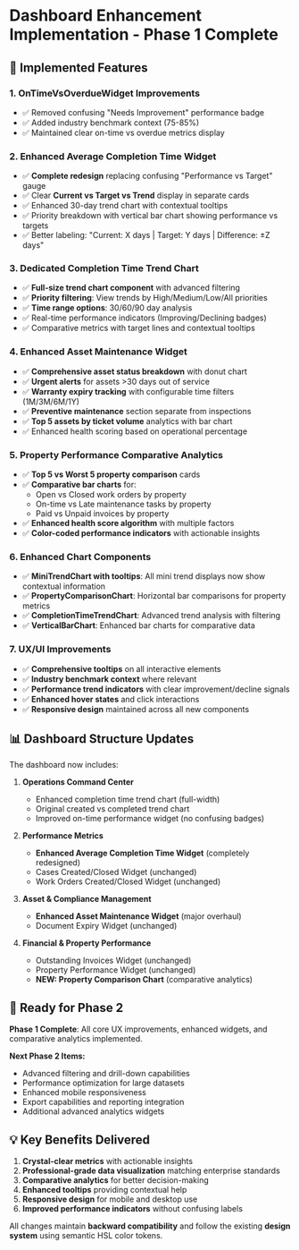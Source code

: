 # Dashboard Enhancement Implementation - Phase 1 Complete

## 🎯 Implemented Features

### 1. **OnTimeVsOverdueWidget Improvements**
- ✅ Removed confusing "Needs Improvement" performance badge
- ✅ Added industry benchmark context (75-85%)
- ✅ Maintained clear on-time vs overdue metrics display

### 2. **Enhanced Average Completion Time Widget**
- ✅ **Complete redesign** replacing confusing "Performance vs Target" gauge
- ✅ Clear **Current vs Target vs Trend** display in separate cards
- ✅ Enhanced 30-day trend chart with contextual tooltips
- ✅ Priority breakdown with vertical bar chart showing performance vs targets
- ✅ Better labeling: "Current: X days | Target: Y days | Difference: ±Z days"

### 3. **Dedicated Completion Time Trend Chart**
- ✅ **Full-size trend chart component** with advanced filtering
- ✅ **Priority filtering**: View trends by High/Medium/Low/All priorities
- ✅ **Time range options**: 30/60/90 day analysis
- ✅ Real-time performance indicators (Improving/Declining badges)
- ✅ Comparative metrics with target lines and contextual tooltips

### 4. **Enhanced Asset Maintenance Widget**
- ✅ **Comprehensive asset status breakdown** with donut chart
- ✅ **Urgent alerts** for assets >30 days out of service
- ✅ **Warranty expiry tracking** with configurable time filters (1M/3M/6M/1Y)
- ✅ **Preventive maintenance** section separate from inspections
- ✅ **Top 5 assets by ticket volume** analytics with bar chart
- ✅ Enhanced health scoring based on operational percentage

### 5. **Property Performance Comparative Analytics**
- ✅ **Top 5 vs Worst 5 property comparison** cards
- ✅ **Comparative bar charts** for:
  - Open vs Closed work orders by property
  - On-time vs Late maintenance tasks by property
  - Paid vs Unpaid invoices by property
- ✅ **Enhanced health score algorithm** with multiple factors
- ✅ **Color-coded performance indicators** with actionable insights

### 6. **Enhanced Chart Components**
- ✅ **MiniTrendChart with tooltips**: All mini trend displays now show contextual information
- ✅ **PropertyComparisonChart**: Horizontal bar comparisons for property metrics
- ✅ **CompletionTimeTrendChart**: Advanced trend analysis with filtering
- ✅ **VerticalBarChart**: Enhanced bar charts for comparative data

### 7. **UX/UI Improvements**
- ✅ **Comprehensive tooltips** on all interactive elements
- ✅ **Industry benchmark context** where relevant
- ✅ **Performance trend indicators** with clear improvement/decline signals
- ✅ **Enhanced hover states** and click interactions
- ✅ **Responsive design** maintained across all new components

## 📊 Dashboard Structure Updates

The dashboard now includes:

1. **Operations Command Center**
   - Enhanced completion time trend chart (full-width)
   - Original created vs completed trend chart
   - Improved on-time performance widget (no confusing badges)

2. **Performance Metrics**
   - **Enhanced Average Completion Time Widget** (completely redesigned)
   - Cases Created/Closed Widget (unchanged)
   - Work Orders Created/Closed Widget (unchanged)

3. **Asset & Compliance Management**
   - **Enhanced Asset Maintenance Widget** (major overhaul)
   - Document Expiry Widget (unchanged)

4. **Financial & Property Performance**
   - Outstanding Invoices Widget (unchanged)
   - Property Performance Widget (unchanged)
   - **NEW: Property Comparison Chart** (comparative analytics)

## 🚀 Ready for Phase 2

**Phase 1 Complete**: All core UX improvements, enhanced widgets, and comparative analytics implemented.

**Next Phase 2 Items:**
- Advanced filtering and drill-down capabilities
- Performance optimization for large datasets
- Enhanced mobile responsiveness
- Export capabilities and reporting integration
- Additional advanced analytics widgets

## 💡 Key Benefits Delivered

1. **Crystal-clear metrics** with actionable insights
2. **Professional-grade data visualization** matching enterprise standards
3. **Comparative analytics** for better decision-making
4. **Enhanced tooltips** providing contextual help
5. **Responsive design** for mobile and desktop use
6. **Improved performance indicators** without confusing labels

All changes maintain **backward compatibility** and follow the existing **design system** using semantic HSL color tokens.